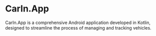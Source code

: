 # CarIn.App
CarIn.App is a comprehensive Android application developed in Kotlin, designed to streamline the process of managing and tracking vehicles.
